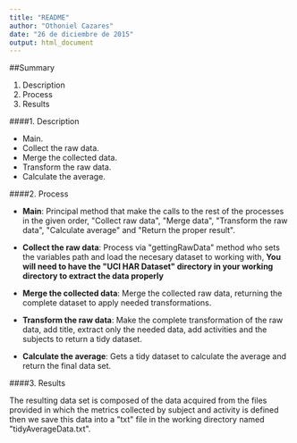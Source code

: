 ```yaml
---
title: "README"
author: "Othoniel Cazares"
date: "26 de diciembre de 2015"
output: html_document
---
```


##Summary

  1. Description
  2. Process
  3. Results


####1. Description
  
  * Main.
  * Collect the raw data.
  * Merge the collected data.
  * Transform the raw data.
  * Calculate the average.

####2. Process

  * **Main**: Principal method that make the calls to the rest of the processes in the given order, "Collect raw data", "Merge data", "Transform the raw data", "Calculate average" and "Return the proper result".
  
  * **Collect the raw data**: Process via "gettingRawData" method who sets the variables path and load the necesary dataset to working with, **You will need to have the "UCI HAR Dataset" directory in your working directory to extract the data properly**
  
  * **Merge the collected data**: Merge the collected raw data, returning the complete dataset to apply needed transformations.
  
  * **Transform the raw data**: Make the complete transformation of the raw data, add title, extract only the needed data, add activities and the subjects to return a tidy dataset.
  
  * **Calculate the average**: Gets a tidy dataset to calculate the average and return the final data set.
  
####3. Results

  The resulting data set is composed of the data acquired from the files provided in which the metrics collected by subject and activity is defined then we save this data into a "txt" file in the working directory named "tidyAverageData.txt".